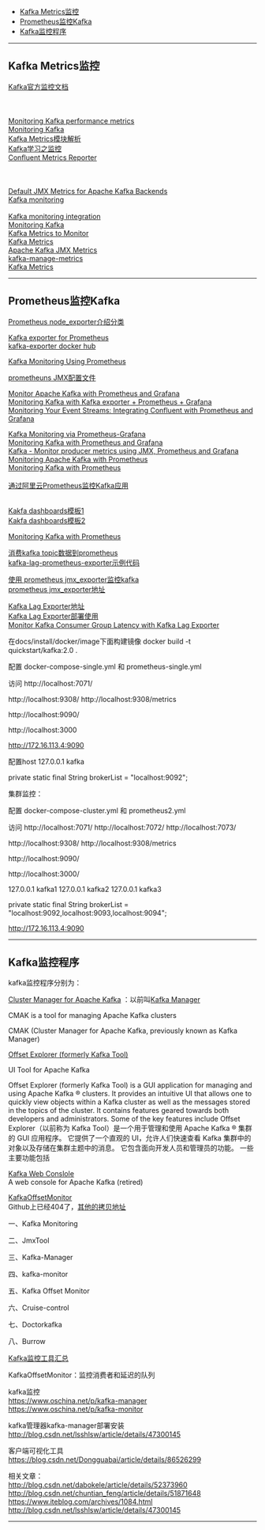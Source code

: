 - [Kafka Metrics监控](#Kafka-Metrics监控)
- [Prometheus监控Kafka](#Prometheus监控Kafka)
- [Kafka监控程序](#Kafka监控程序)

---------------------------------------------------------------------------------------------------------------------
## Kafka Metrics监控


[Kafka官方监控文档](https://kafka.apache.org/documentation.html#monitoring)  
[]()  
[]()  
[]()  
[Monitoring Kafka performance metrics](https://www.datadoghq.com/blog/monitoring-kafka-performance-metrics/#monitor-your-kafka-deployment)  
[Monitoring Kafka](https://docs.confluent.io/platform/current/kafka/monitoring.html)  
[Kafka Metrics模块解析](https://blog.csdn.net/u010952362/article/details/103808259)  
[Kafka学习之监控](https://blog.csdn.net/damacheng/article/details/84612384)  
[Confluent Metrics Reporter](https://docs.confluent.io/platform/current/kafka/metrics-reporter.html)  
[]()  
[]()  
[]()  
[Default JMX Metrics for Apache Kafka Backends](https://docs.appdynamics.com/21.4/en/application-monitoring/tiers-and-nodes/monitor-jmx/default-jmx-metrics-for-apache-kafka-backends)  
[Kafka monitoring](https://www.dynatrace.com/support/help/technology-support/application-software/other-technologies/supported-out-of-the-box/kafka/)  
[](https://docs.signalfx.com/en/latest/integrations/integrations-reference/integrations.kafka.html)  
[Kafka monitoring integration](https://docs.newrelic.com/docs/integrations/host-integrations/host-integrations-list/kafka-monitoring-integration/)  
[Monitoring Kafka](https://www.instana.com/docs/ecosystem/kafka/)  
[Kafka Metrics to Monitor](https://sematext.com/blog/kafka-metrics-to-monitor/#toc-network-request-rate-2)  
[Kafka Metrics](https://techdocs.broadcom.com/us/en/ca-enterprise-software/it-operations-management/dx-apm-saas/SaaS/implementing-agents/infrastructure-agent/kafka-monitoring/kafka-metrics.html)  
[Apache Kafka JMX Metrics](https://docs.sysdig.com/en/apache-kafka-jmx-metrics.html)  
[kafka-manage-metrics](https://docs.cloudera.com/runtime/7.2.9/kafka-managing/topics/kafka-manage-metrics.html)  
[Kafka Metrics](https://github.com/amient/kafka-metrics)  



---------------------------------------------------------------------------------------------------------------------
## Prometheus监控Kafka

[Prometheus node_exporter介绍分类](https://prometheus.io/docs/instrumenting/exporters/)

[Kafka exporter for Prometheus](https://github.com/danielqsj/kafka_exporter)  
[kafka-exporter docker hub](https://hub.docker.com/r/danielqsj/kafka-exporter)  

[Kafka Monitoring Using Prometheus](https://www.metricfire.com/blog/kafka-monitoring-using-prometheus)  


[prometheuns JMX配置文件](https://github.com/confluentinc/jmx-monitoring-stacks/tree/6.1.0-post/shared-assets/jmx-exporter)



[Monitor Apache Kafka with Prometheus and Grafana](https://computingforgeeks.com/monitor-apache-kafka-with-prometheus-and-grafana/)  
[Monitoring Kafka with Kafka exporter + Prometheus + Grafana](https://danielmrosa.medium.com/monitoring-kafka-b97d2d5a5434)  
[Monitoring Your Event Streams: Integrating Confluent with Prometheus and Grafana](https://www.confluent.io/blog/monitor-kafka-clusters-with-prometheus-grafana-and-confluent/)  

[Kafka Monitoring via Prometheus-Grafana](https://dzone.com/articles/kafka-monitoring-via-prometheus-amp-grafana)  
[Monitoring Kafka with Prometheus and Grafana](https://blog.knoldus.com/monitoring-kafka-with-prometheus-and-grafana/)  
[Kafka - Monitor producer metrics using JMX, Prometheus and Grafana](https://www.linkedin.com/pulse/kafka-monitor-producer-metrics-using-jmx-prometheus-hari-ramesh/?trk=read_related_article-card_title)  
[Monitoring Apache Kafka with Prometheus](https://banzaicloud.com/blog/monitoring-kafka-prometheus/)  
[Monitoring Kafka with Prometheus](https://www.robustperception.io/monitoring-kafka-with-prometheus)  
[]()  
[通过阿里云Prometheus监控Kafka应用](https://help.aliyun.com/document_detail/141108.html)  
[]()  
[]()  


[Kakfa dashboards模板1](https://grafana.com/grafana/dashboards/7589)  
[Kakfa dashboards模板2](https://grafana.com/grafana/dashboards/721)

[Monitoring Kafka with Prometheus](https://www.robustperception.io/monitoring-kafka-with-prometheus)



[消费kafka topic数据到prometheus](https://github.com/ogibayashi/kafka-topic-exporter)  
[kafka-lag-prometheus-exporter示例代码](https://github.com/skalogs/kafka-lag-prometheus-exporter)  



[使用 prometheus jmx_exporter监控kafka](https://github.com/jianzhiunique/kafka-jmx-exporter)  
[prometheus jmx_exporter地址](https://github.com/prometheus/jmx_exporter)  


[Kafka Lag Exporter地址](https://github.com/lightbend/kafka-lag-exporter)  
[Kafka Lag Exporter部署使用](https://github.com/cspinetta/kafka-lag-exporter-standalone)  
[Monitor Kafka Consumer Group Latency with Kafka Lag Exporter](https://www.lightbend.com/blog/monitor-kafka-consumer-group-latency-with-kafka-lag-exporter)  





在docs/install/docker/image下面构建镜像
docker build -t quickstart/kafka:2.0 .


配置
docker-compose-single.yml
和
prometheus-single.yml

访问
http://localhost:7071/

http://localhost:9308/
http://localhost:9308/metrics

http://localhost:9090/

http://localhost:3000


http://172.16.113.4:9090



配置host
127.0.0.1 kafka


private static final String brokerList = "localhost:9092";













集群监控：

配置
docker-compose-cluster.yml
和
prometheus2.yml

访问
http://localhost:7071/
http://localhost:7072/
http://localhost:7073/


http://localhost:9308/
http://localhost:9308/metrics


http://localhost:9090/


http://localhost:3000/



127.0.0.1	kafka1
127.0.0.1	kafka2
127.0.0.1	kafka3

private static final String brokerList = "localhost:9092,localhost:9093,localhost:9094";


http://172.16.113.4:9090

---------------------------------------------------------------------------------------------------------------------
## Kafka监控程序

kafka监控程序分别为：

[Cluster Manager for Apache Kafka](https://github.com/yahoo/CMAK) ：以前叫[Kafka Manager](https://github.com/yahoo/kafka-manager)  

CMAK is a tool for managing Apache Kafka clusters

CMAK (Cluster Manager for Apache Kafka, previously known as Kafka Manager)





[Offset Explorer (formerly Kafka Tool)](https://www.kafkatool.com/index.html)  

UI Tool for Apache Kafka  

Offset Explorer (formerly Kafka Tool) is a GUI application for managing and using Apache Kafka ® clusters. It provides an intuitive UI that allows one to quickly view objects within a Kafka cluster as well as the messages stored in the topics of the cluster. It contains features geared towards both developers and administrators. Some of the key features include
Offset Explorer（以前称为 Kafka Tool）是一个用于管理和使用 Apache Kafka ® 集群的 GUI 应用程序。 它提供了一个直观的 UI，允许人们快速查看 Kafka 集群中的对象以及存储在集群主题中的消息。 它包含面向开发人员和管理员的功能。 一些主要功能包括





[Kafka Web Conslole](https://github.com/claudemamo/kafka-web-console)  
A web console for Apache Kafka (retired)




[KafkaOffsetMonitor](https://github.com/quantifind/KafkaOffsetMonitor)  
Github上已经404了，[其他的拷贝地址](https://github.com/Morningstar/kafka-offset-monitor)






一、Kafka Monitoring

二、JmxTool

三、Kafka-Manager

四、kafka-monitor

五、Kafka Offset Monitor

六、Cruise-control

七、Doctorkafka

八、Burrow


[Kafka监控工具汇总](https://juejin.cn/post/6844903922612568078)  



KafkaOffsetMonitor：监控消费者和延迟的队列



kafka监控  
https://www.oschina.net/p/kafka-manager  
https://www.oschina.net/p/kafka-monitor  


kafka管理器kafka-manager部署安装  
http://blog.csdn.net/lsshlsw/article/details/47300145


客户端可视化工具  
https://blog.csdn.net/Dongguabai/article/details/86526299  



相关文章：  
http://blog.csdn.net/dabokele/article/details/52373960  
http://blog.csdn.net/chuntian_feng/article/details/51871648  
https://www.iteblog.com/archives/1084.html  
http://blog.csdn.net/lsshlsw/article/details/47300145  






---------------------------------------------------------------------------------------------------------------------


